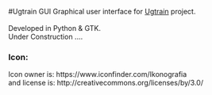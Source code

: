 #Ugtrain GUI
Graphical user interface for <a href="https://github.com/ugtrain/ugtrain">Ugtrain</a> project.<br>
<br>
Developed in Python & GTK.
<br>
Under Construction ....

<h3>Icon:</h3>
Icon owner is: https://www.iconfinder.com/Ikonografia<br>
and license is: http://creativecommons.org/licenses/by/3.0/